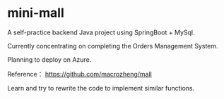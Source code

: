 # mini-mall
A self-practice backend Java project using SpringBoot + MySql. 

Currently concentrating on completing the Orders Management System.

Planning to deploy on Azure.

Reference： https://github.com/macrozheng/mall

Learn and try to rewrite the code to implement similar functions.
